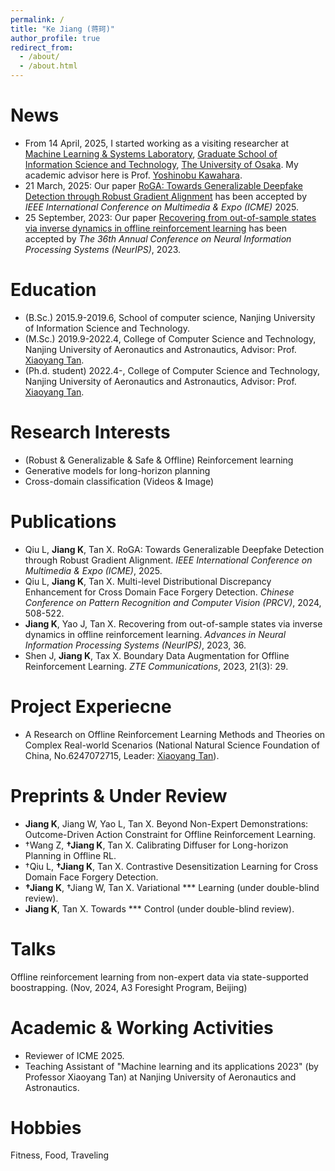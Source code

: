```yaml
---
permalink: /
title: "Ke Jiang (蒋珂)"
author_profile: true
redirect_from: 
  - /about/
  - /about.html
---
```


News
======
 - From 14 April, 2025, I started working as a visiting researcher at [Machine Learning & Systems Laboratory](https://mls.ist.osaka-u.ac.jp/en/member.html), [Graduate School of Information Science and Technology](https://www.ist.osaka-u.ac.jp/english/), [The University of Osaka](https://www.osaka-u.ac.jp/en). My academic advisor here is Prof. [Yoshinobu Kawahara](https://mls.ist.osaka-u.ac.jp/en/~kawahara/index.html).
 - 21 March, 2025: Our paper [RoGA: Towards Generalizable Deepfake Detection through Robust Gradient Alignment]() has been accepted by *IEEE International Conference on Multimedia & Expo (ICME)* 2025.
 - 25 September, 2023: Our paper [Recovering from out-of-sample states via inverse dynamics in offline reinforcement learning](https://proceedings.neurips.cc/paper_files/paper/2023/file/7a0f7e9d9b42b26e5bfc9ba4c6e5287c-Paper-Conference.pdf) has been accepted by *The 36th Annual Conference on Neural Information Processing Systems (NeurIPS)*, 2023.

Education
======
 - (B.Sc.) 2015.9-2019.6, School of computer science, Nanjing University of Information Science and Technology.
 - (M.Sc.) 2019.9-2022.4, College of Computer Science and Technology, Nanjing University of Aeronautics and Astronautics, Advisor: Prof. [Xiaoyang Tan](https://parnec.nuaa.edu.cn/xtan/).
 - (Ph.d. student) 2022.4-, College of Computer Science and Technology, Nanjing University of Aeronautics and Astronautics, Advisor: Prof. [Xiaoyang Tan](https://parnec.nuaa.edu.cn/xtan/).

Research Interests
======
 - (Robust & Generalizable & Safe & Offline) Reinforcement learning
 - Generative models for long-horizon planning
 - Cross-domain classification (Videos & Image)

Publications
======
 - Qiu L, **Jiang K**, Tan X. RoGA: Towards Generalizable Deepfake Detection through Robust Gradient Alignment. *IEEE International Conference on Multimedia & Expo (ICME)*, 2025.
 - Qiu L, **Jiang K**, Tan X. Multi-level Distributional Discrepancy Enhancement for Cross Domain Face Forgery Detection. *Chinese Conference on Pattern Recognition and Computer Vision (PRCV)*, 2024, 508-522.
 - **Jiang K**, Yao J, Tan X. Recovering from out-of-sample states via inverse dynamics in offline reinforcement learning. *Advances in Neural Information Processing Systems (NeurIPS)*, 2023, 36.
 - Shen J, **Jiang K**, Tax X. Boundary Data Augmentation for Offline Reinforcement Learning. *ZTE Communications*, 2023, 21(3): 29.

Project Experiecne
======
 - A Research on Offline Reinforcement Learning Methods and Theories on Complex Real-world Scenarios (National Natural Science Foundation of China, No.6247072715, Leader: [Xiaoyang Tan](https://parnec.nuaa.edu.cn/xtan/)).

Preprints & Under Review
======
 - **Jiang K**, Jiang W, Yao L, Tan X. Beyond Non-Expert Demonstrations: Outcome-Driven Action Constraint for Offline Reinforcement Learning.
 - †Wang Z, **†Jiang K**, Tan X. Calibrating Diffuser for Long-horizon Planning in Offline RL.
 - †Qiu L, **†Jiang K**, Tan X. Contrastive Desensitization Learning for Cross Domain Face Forgery Detection.
 - **†Jiang K**, †Jiang W, Tan X. Variational *** Learning (under double-blind review).
 - **Jiang K**, Tan X. Towards *** Control (under double-blind review).

Talks
======
Offline reinforcement learning from non-expert data via state-supported boostrapping. (Nov, 2024, A3 Foresight Program, Beijing)

Academic & Working Activities
======
 - Reviewer of ICME 2025.
 - Teaching Assistant of "Machine learning and its applications 2023" (by Professor Xiaoyang Tan) at Nanjing University of Aeronautics and Astronautics.

Hobbies
======
Fitness, Food, Traveling
